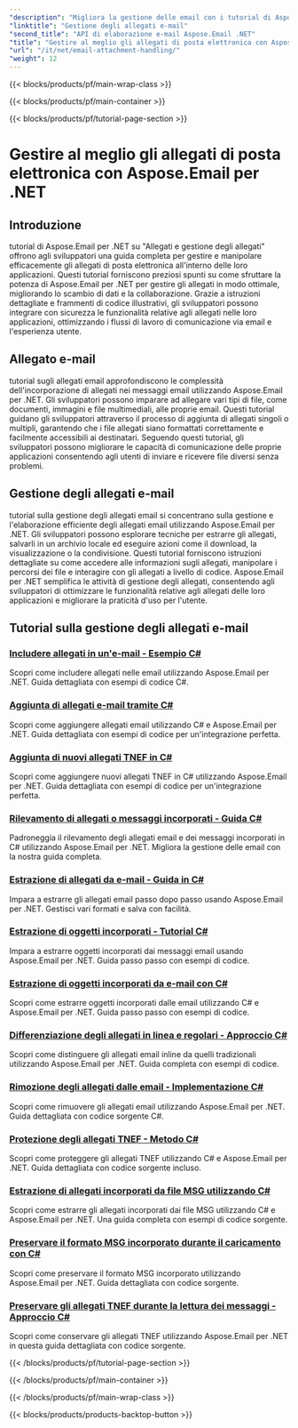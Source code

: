 ```yaml
---
"description": "Migliora la gestione delle email con i tutorial di Aspose.Email per .NET. Scopri come semplificare l'elaborazione, l'analisi e gli insight basati sui dati. Guida passo passo inclusa."
"linktitle": "Gestione degli allegati e-mail"
"second_title": "API di elaborazione e-mail Aspose.Email .NET"
"title": "Gestire al meglio gli allegati di posta elettronica con Aspose.Email per .NET"
"url": "/it/net/email-attachment-handling/"
"weight": 12
---
```


{{< blocks/products/pf/main-wrap-class >}}

{{< blocks/products/pf/main-container >}}

{{< blocks/products/pf/tutorial-page-section >}}

# Gestire al meglio gli allegati di posta elettronica con Aspose.Email per .NET

## Introduzione

tutorial di Aspose.Email per .NET su "Allegati e gestione degli allegati" offrono agli sviluppatori una guida completa per gestire e manipolare efficacemente gli allegati di posta elettronica all'interno delle loro applicazioni. Questi tutorial forniscono preziosi spunti su come sfruttare la potenza di Aspose.Email per .NET per gestire gli allegati in modo ottimale, migliorando lo scambio di dati e la collaborazione. Grazie a istruzioni dettagliate e frammenti di codice illustrativi, gli sviluppatori possono integrare con sicurezza le funzionalità relative agli allegati nelle loro applicazioni, ottimizzando i flussi di lavoro di comunicazione via email e l'esperienza utente.

## Allegato e-mail

tutorial sugli allegati email approfondiscono le complessità dell'incorporazione di allegati nei messaggi email utilizzando Aspose.Email per .NET. Gli sviluppatori possono imparare ad allegare vari tipi di file, come documenti, immagini e file multimediali, alle proprie email. Questi tutorial guidano gli sviluppatori attraverso il processo di aggiunta di allegati singoli o multipli, garantendo che i file allegati siano formattati correttamente e facilmente accessibili ai destinatari. Seguendo questi tutorial, gli sviluppatori possono migliorare le capacità di comunicazione delle proprie applicazioni consentendo agli utenti di inviare e ricevere file diversi senza problemi.

## Gestione degli allegati e-mail

tutorial sulla gestione degli allegati email si concentrano sulla gestione e l'elaborazione efficiente degli allegati email utilizzando Aspose.Email per .NET. Gli sviluppatori possono esplorare tecniche per estrarre gli allegati, salvarli in un archivio locale ed eseguire azioni come il download, la visualizzazione o la condivisione. Questi tutorial forniscono istruzioni dettagliate su come accedere alle informazioni sugli allegati, manipolare i percorsi dei file e interagire con gli allegati a livello di codice. Aspose.Email per .NET semplifica le attività di gestione degli allegati, consentendo agli sviluppatori di ottimizzare le funzionalità relative agli allegati delle loro applicazioni e migliorare la praticità d'uso per l'utente.

## Tutorial sulla gestione degli allegati e-mail
### [Includere allegati in un'e-mail - Esempio C#](./including-attachments-in-email-csharp-example/)
Scopri come includere allegati nelle email utilizzando Aspose.Email per .NET. Guida dettagliata con esempi di codice C#.
### [Aggiunta di allegati e-mail tramite C#](./adding-email-attachments-using-csharp/)
Scopri come aggiungere allegati email utilizzando C# e Aspose.Email per .NET. Guida dettagliata con esempi di codice per un'integrazione perfetta.
### [Aggiunta di nuovi allegati TNEF in C#](./adding-new-tnef-attachments-in-csharp/)
Scopri come aggiungere nuovi allegati TNEF in C# utilizzando Aspose.Email per .NET. Guida dettagliata con esempi di codice per un'integrazione perfetta.
### [Rilevamento di allegati o messaggi incorporati - Guida C#](./detecting-attachment-or-embedded-message-csharp-guide/)
Padroneggia il rilevamento degli allegati email e dei messaggi incorporati in C# utilizzando Aspose.Email per .NET. Migliora la gestione delle email con la nostra guida completa.
### [Estrazione di allegati da e-mail - Guida in C#](./extracting-attachments-from-email-csharp-walkthrough/)
Impara a estrarre gli allegati email passo dopo passo usando Aspose.Email per .NET. Gestisci vari formati e salva con facilità.
### [Estrazione di oggetti incorporati - Tutorial C#](./extracting-embedded-objects-csharp-tutorial/)
Impara a estrarre oggetti incorporati dai messaggi email usando Aspose.Email per .NET. Guida passo passo con esempi di codice.
### [Estrazione di oggetti incorporati da e-mail con C#](./extracting-embedded-objects-from-email-with-csharp/)
Scopri come estrarre oggetti incorporati dalle email utilizzando C# e Aspose.Email per .NET. Guida passo passo con esempi di codice.
### [Differenziazione degli allegati in linea e regolari - Approccio C#](./differentiating-inline-and-regular-attachments-csharp-approach/)
Scopri come distinguere gli allegati email inline da quelli tradizionali utilizzando Aspose.Email per .NET. Guida completa con esempi di codice.
### [Rimozione degli allegati dalle email - Implementazione C#](./removing-attachments-from-emails-csharp-implementation/)
Scopri come rimuovere gli allegati email utilizzando Aspose.Email per .NET. Guida dettagliata con codice sorgente C#.
### [Protezione degli allegati TNEF - Metodo C#](./safeguarding-tnef-attachments-csharp-method/)
Scopri come proteggere gli allegati TNEF utilizzando C# e Aspose.Email per .NET. Guida dettagliata con codice sorgente incluso.
### [Estrazione di allegati incorporati da file MSG utilizzando C#](./extracting-embedded-attachments-from-msg-files-using-csharp/)
Scopri come estrarre gli allegati incorporati dai file MSG utilizzando C# e Aspose.Email per .NET. Una guida completa con esempi di codice sorgente.
### [Preservare il formato MSG incorporato durante il caricamento con C#](./preserving-embedded-msg-format-during-load-with-csharp/)
Scopri come preservare il formato MSG incorporato utilizzando Aspose.Email per .NET. Guida dettagliata con codice sorgente.
### [Preservare gli allegati TNEF durante la lettura dei messaggi - Approccio C#](./preserving-tnef-attachments-when-reading-messages-csharp-approach/)
Scopri come conservare gli allegati TNEF utilizzando Aspose.Email per .NET in questa guida dettagliata con codice sorgente.


{{< /blocks/products/pf/tutorial-page-section >}}

{{< /blocks/products/pf/main-container >}}

{{< /blocks/products/pf/main-wrap-class >}}

{{< blocks/products/products-backtop-button >}}